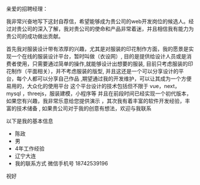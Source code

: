 
亲爱的招聘经理：

我非常兴奋地写下这封自荐信，希望能够成为贵公司的web开发岗位的候选人。经过对贵公司的深入了解，我对贵公司的使命和产品非常着迷，并且相信我有能力为贵公司的成功做出贡献。

首先我对服装设计带有浓厚的兴趣，尤其是对服装的印花制作方面，我的愿景是实现一个在线的服装设计平台，暂时叫做（衣设网）, 目的是提供给设计人员或是消费者使用，只需要通过简单的操作,就能够设计出想要的服装, 
目前只考虑服装的印花制作（平面相关），并不考虑服装的版型, 并且这还是一个可以分享设计的平台，每个人都可以分享自己作品 ,期望通过我的开发维护，可以让其成为一个方便易用的，大众化的使用平台
这个平台设计的技术包括但不限于 vue，next，mysql ，threejs，服装建模，小程序等
并且在前段时间已经实现一个初代版本，如果您有兴趣，我非常乐意给您提供演示 ，其次我有着丰富的软件开发经验，丰富的技术储备 , 如果贵公司对于我的创意有想法，欢迎与我联系

以下是我的基本信息

- 陈政
- 男
- 4年工作经验
- 辽宁大连
- 我的联系方式 微信手机号 18742539196 
  
祝好




